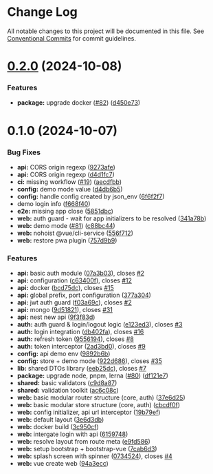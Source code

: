 # Change Log

All notable changes to this project will be documented in this file.
See [Conventional Commits](https://conventionalcommits.org) for commit guidelines.

# [0.2.0](https://github.com/modernweb-pl/vue-nest-monorepo/compare/v0.1.0...v0.2.0) (2024-10-08)

### Features

* **package:** upgrade docker ([#82](https://github.com/modernweb-pl/vue-nest-monorepo/issues/82)) ([d450e73](https://github.com/modernweb-pl/vue-nest-monorepo/commit/d450e734b2f8dd260f9ccbd3327631d2666d2931))

# 0.1.0 (2024-10-07)

### Bug Fixes

* **api:** CORS origin regexp ([9273afe](https://github.com/modernweb-pl/vue-nest-monorepo/commit/9273afe744ad8016c34492d2650a228555da9a9e))
* **api:** CORS origin regexp ([d4d1fc7](https://github.com/modernweb-pl/vue-nest-monorepo/commit/d4d1fc74a9e4bfcd4383c685e6119849e0a0cd36))
* **ci:** missing workflow ([#19](https://github.com/modernweb-pl/vue-nest-monorepo/issues/19)) ([aecdfbb](https://github.com/modernweb-pl/vue-nest-monorepo/commit/aecdfbb1df9437bf2e57cbae4d6d275082d277e6))
* **config:** demo mode value ([d4db6b5](https://github.com/modernweb-pl/vue-nest-monorepo/commit/d4db6b56d1f92d30705a4b600c5f89c307acbbf0))
* **config:** handle config created by json_env ([6f6f2f7](https://github.com/modernweb-pl/vue-nest-monorepo/commit/6f6f2f75e11116e7c236b3c9a1bfd88f41ba694e))
* demo login info ([f668f40](https://github.com/modernweb-pl/vue-nest-monorepo/commit/f668f40b05b772503b082ab5ff41313eda82e6cc))
* **e2e:** missing app close ([5851dbc](https://github.com/modernweb-pl/vue-nest-monorepo/commit/5851dbc300d0139d4836dc4eddb3aba3fff516d2))
* **web:** auth guard - wait for app initializers to be resolved ([341a78b](https://github.com/modernweb-pl/vue-nest-monorepo/commit/341a78b2e56701773dd2b6af5935145db655582c))
* **web:** demo mode ([#81](https://github.com/modernweb-pl/vue-nest-monorepo/issues/81)) ([c88bc44](https://github.com/modernweb-pl/vue-nest-monorepo/commit/c88bc44f014ef26c656cb72cae5033fa1ad479b8))
* **web:** nohoist @vue/cli-service ([556f712](https://github.com/modernweb-pl/vue-nest-monorepo/commit/556f712031cd3996cecae795883c316fe87271fe))
* **web:** restore pwa plugin ([757d9b9](https://github.com/modernweb-pl/vue-nest-monorepo/commit/757d9b94e449f68c006d2250308e9468e70d93ff))

### Features

* **api:** basic auth module ([07a3b03](https://github.com/modernweb-pl/vue-nest-monorepo/commit/07a3b031a0eda81bce4ff5c7dee2c394ee7f05f5)), closes [#2](https://github.com/modernweb-pl/vue-nest-monorepo/issues/2)
* **api:** configuration ([c63400f](https://github.com/modernweb-pl/vue-nest-monorepo/commit/c63400f5cf489759b740fec6977524f290911f97)), closes [#12](https://github.com/modernweb-pl/vue-nest-monorepo/issues/12)
* **api:** docker ([bcd75dc](https://github.com/modernweb-pl/vue-nest-monorepo/commit/bcd75dc3300a1d92727f83a3785e420d28a8904a)), closes [#15](https://github.com/modernweb-pl/vue-nest-monorepo/issues/15)
* **api:** global prefix, port configuration ([377a304](https://github.com/modernweb-pl/vue-nest-monorepo/commit/377a304d27bfc3b5883ac76c3be346edab73e024))
* **api:** jwt auth guard ([f03a69c](https://github.com/modernweb-pl/vue-nest-monorepo/commit/f03a69cf00210deace671d32658155bf06afff5e)), closes [#2](https://github.com/modernweb-pl/vue-nest-monorepo/issues/2)
* **api:** mongo ([9d51821](https://github.com/modernweb-pl/vue-nest-monorepo/commit/9d518214ddbcbfdb8680c061ebca19dcbbd1906e)), closes [#31](https://github.com/modernweb-pl/vue-nest-monorepo/issues/31)
* **api:** nest new api ([9f3f83d](https://github.com/modernweb-pl/vue-nest-monorepo/commit/9f3f83d551850b6e6254e894454167ec4ec64b0f))
* **auth:** auth guard & login/logout logic ([e123ed3](https://github.com/modernweb-pl/vue-nest-monorepo/commit/e123ed3217184631bdba3e6c411e5384d355e1ee)), closes [#3](https://github.com/modernweb-pl/vue-nest-monorepo/issues/3)
* **auth:** login integration ([db402fa](https://github.com/modernweb-pl/vue-nest-monorepo/commit/db402fa818f3e3636344ca16d59344f1ffd5f427)), closes [#16](https://github.com/modernweb-pl/vue-nest-monorepo/issues/16)
* **auth:** refresh token ([9556194](https://github.com/modernweb-pl/vue-nest-monorepo/commit/955619495669c0ea32eb580997e9471e859cc1e8)), closes [#8](https://github.com/modernweb-pl/vue-nest-monorepo/issues/8)
* **auth:** token interceptor ([2ad3bd0](https://github.com/modernweb-pl/vue-nest-monorepo/commit/2ad3bd07d69a820882484f6d49868ac38ed32ec3)), closes [#9](https://github.com/modernweb-pl/vue-nest-monorepo/issues/9)
* **config:** api demo env ([9892b6b](https://github.com/modernweb-pl/vue-nest-monorepo/commit/9892b6b2876691f6d20b04a8ead60d2aa03abd6f))
* **config:** store + demo mode ([922d686](https://github.com/modernweb-pl/vue-nest-monorepo/commit/922d686f13ee6ddea8769ef872212cf8c5a64ced)), closes [#35](https://github.com/modernweb-pl/vue-nest-monorepo/issues/35)
* **lib:** shared DTOs library ([eeb25dc](https://github.com/modernweb-pl/vue-nest-monorepo/commit/eeb25dc1a6f6744dc4ff8619304381114f6af082)), closes [#7](https://github.com/modernweb-pl/vue-nest-monorepo/issues/7)
* **package:** upgrade node, pnpm, lerna ([#80](https://github.com/modernweb-pl/vue-nest-monorepo/issues/80)) ([df121e7](https://github.com/modernweb-pl/vue-nest-monorepo/commit/df121e7f79e055a9bcb8a981c2ea8349cc05bb3d))
* **shared:** basic validators ([c9d8a87](https://github.com/modernweb-pl/vue-nest-monorepo/commit/c9d8a872f92a5c920eca659b0eee96591d2b3d2d))
* **shared:** validation toolkit ([ac6c08c](https://github.com/modernweb-pl/vue-nest-monorepo/commit/ac6c08c9858fe6fa3e9ff8c80812fd7f6f6e69ec))
* **web:** basic modular router structure (core, auth) ([37e6d25](https://github.com/modernweb-pl/vue-nest-monorepo/commit/37e6d25299db876ca442417db64e302f709a6801))
* **web:** basic modular store structure (core, auth) ([cbcdf0f](https://github.com/modernweb-pl/vue-nest-monorepo/commit/cbcdf0fcdfe777bf9a432dad3c58457cfb17c553))
* **web:** config initializer, api url interceptor ([19b79ef](https://github.com/modernweb-pl/vue-nest-monorepo/commit/19b79ef5a46814c37c21fe38e0e9f4f1a7a3d41b))
* **web:** default layout ([3e6d3db](https://github.com/modernweb-pl/vue-nest-monorepo/commit/3e6d3db1157a1dab6e5badcaa061fec47be6f82c))
* **web:** docker build ([3c950cf](https://github.com/modernweb-pl/vue-nest-monorepo/commit/3c950cfb15d785dd5586051d22e8bccb48edbf04))
* **web:** intergate login with api ([6159748](https://github.com/modernweb-pl/vue-nest-monorepo/commit/6159748814f67aaf5a382a787d0861c49a9ffb68))
* **web:** resolve layout from route meta ([e9fd586](https://github.com/modernweb-pl/vue-nest-monorepo/commit/e9fd586d5817febe529d2f70fc28b0c5d4a1df83))
* **web:** setup bootstrap + bootstrap-vue ([7cab6d3](https://github.com/modernweb-pl/vue-nest-monorepo/commit/7cab6d37b4bc027257c2e5a0cbabeee7055841d5))
* **web:** splash screen with spinner ([0734524](https://github.com/modernweb-pl/vue-nest-monorepo/commit/07345244d05b9ea0e66650049b1c18f47971ff54)), closes [#4](https://github.com/modernweb-pl/vue-nest-monorepo/issues/4)
* **web:** vue create web ([94a3ecc](https://github.com/modernweb-pl/vue-nest-monorepo/commit/94a3ecc8bde700fa47bef3cc459670360b41d605))
